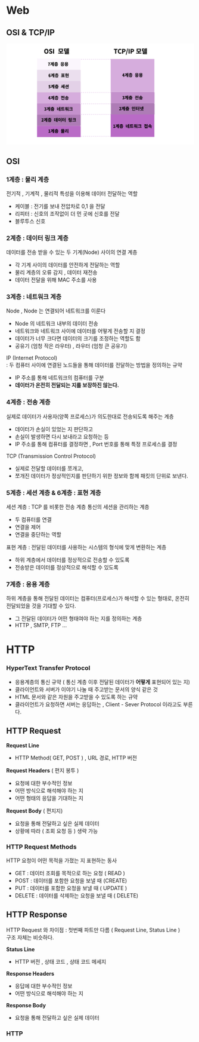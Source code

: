 # Web

## OSI & TCP/IP
![WEB](OSI.png)

## OSI
### 1계층 : 물리 계층
전기적 , 기계적 , 물리적 특성을 이용해 데이터 전달하는 역할   

- 케이블 : 전기를 보내 전압차로 0,1 을 전달
- 리피터 : 신호의 조작없이 더 먼 곳에 신호를 전달
- 블루투스 신호

### 2계층 : 데이터 링크 계층
데이터를 전송 받을 수 있는 두 기계(Node) 사이의 연결 계층
- 각 기계 사이의 데이터를 안전하게 전달하는 역할
- 물리 계층의 오류 감지 , 데이터 재전송
- 데이터 전달을 위해 MAC 주소를 사용

### 3계층 : 네트워크 계층
Node , Node 는 연결되어 네트워크를 이룬다
- Node 의 네트워크 내부의 데이터 전송
- 네트워크와 네트워크 사이에 데이터를 어떻게 전송할 지 결정
- 데이터가 너무 크다면 데이터의 크기를 조정하는 역할도 함
- 공유기 (엄청 작은 라우터) , 라우터 (엄청 큰 공유기)

IP (Internet Protocol)   
: 두 컴퓨터 사이에 연결된 노드들을 통해 데이터를 전달하는 방법을 정의하는 규약  

- IP 주소를 통해 네트워크의 컴퓨터를 구분
- **데이터가 온전히 전달되는 지를 보장하진 않는다.**

### 4계층 : 전송 계층
실제로 데이터가 사용자(양쪽 프로세스)가 의도한대로 전송되도록 해주는 계층
- 데이터가 손실이 있었는 지 판단하고
- 손실이 발생하면 다시 보내라고 요청하는 등
- IP 주소를 통해 컴퓨터를 결정하면 , Port 번호를 통해 특정 프로세스를 결정

TCP (Transmission Control Protocol)
- 실제로 전달할 데이터를 쪼개고,
- 쪼개진 데이터가 정상적인지를 판단하기 위한 정보와 함께 패킷의 단위로 보낸다.

### 5계층 : 세션 계층 & 6계층 : 표현 계층

세션 계층
: TCP 를 비롯한 전송 계층 통신의 세션을 관리하는 계층   
- 두 컴퓨터를 연결   
- 연결을 제어   
- 연결을 중단하는 역할

표현 계층
: 전달된 데이터를 사용하는 시스템의 형식에 맞게 변환하는 계층   
- 하위 계층에서 데이터를 정상적으로 전송할 수 있도록   
- 전송받은 데이터를 정상적으로 해석할 수 있도록

### 7계층 : 응용 계층
하위 계층을 통해 전달된 데이터는 컴퓨터(프로세스)가 해석할 수 있는 형태로,
온전히 전달되었을 것을 기대할 수 있다.
- 그 전달된 데이터가 어떤 형태여야 하는 지를 정의하는 계층
- HTTP , SMTP, FTP ...
 
# HTTP

### HyperText Transfer Protocol
- 응용계층의 통신 규약 ( 통신 계층 이후 전달된 데이터가 **어떻게** 표현되어 있는 지)
- 클라이언트와 서버가 이야기 나눌 때 주고받는 문서의 양식 같은 것
- HTML 문서와 같은 자원을 주고받을 수 있도록 하는 규약
- 클라이언트가 요청하면 서버는 응답하는 , Client - Sever Protocol 이라고도 부른다.

## HTTP Request

**Request Line**
- HTTP Method( GET, POST ) , URL 경로, HTTP 버전

**Request Headers** ( 편지 봉투 )
- 요청에 대한 부수적인 정보
- 어떤 방식으로 해석해야 하는 지
- 어떤 형태의 응답을 기대하는 지 

**Request Body** ( 편지지)
- 요청을 통해 전달하고 싶은 실제 데이터
- 상황에 따라 ( 조회 요청 등 ) 생략 가능 

### HTTP Request Methods
HTTP 요청이 어떤 목적을 가졌는 지 표현하는 동사
- GET : 데이터 조회를 목적으로 하는 요청 ( READ )
- POST :  데이터를 포함한 요청을 보낼 때 (CREATE)
- PUT : 데이터를 포함한 요청을 보낼 때 ( UPDATE )
- DELETE : 데이터를 삭제하는 요청을 보낼 때 ( DELETE)

## HTTP Response

HTTP Request 와 차이점 : 첫번째 파트만 다름 ( Request Line, Status Line )  
구조 자체는 비슷하다.

**Status Line**
- HTTP 버전 , 상태 코드 , 상태 코드 메세지

**Response Headers** 
- 응답에 대한 부수적인 정보
- 어떤 방식으로 해석해야 하는 지

**Response Body** 
- 요청을 통해 전달하고 싶은 실제 데이터

### HTTP 
